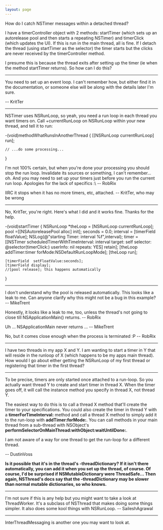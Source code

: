 ```yaml
---
layout: page
---
```


How do I catch NSTimer messages within a detached thread?

I have a timerController object with 2 methods: startTimer (which sets up an autorelease pool and then starts a repeating NSTimer) and timerClick (which updates the UI).  If this is run in the main thread, all is fine.  If I detach the thread (using startTimer as the selector) the timer starts but the clicks are never received by the timerController method.  

I presume this is because the thread exits after setting up the timer (ie when the method startTimer returns).  So how can I do this?

----

You need to set up an event loop. I can't remember how, but either find it in the documentation, or someone else will be along with the details later I'm sure.

-- KritTer

----

NSTimer uses NSRunLoop, so yeah, you need a run loop in each thread you want timers on. Call +currentRunLoop on NSRunLoop within your new thread, and tell it to run:

    
-(void)methodWhatRunsInAnotherThread
{
	[[NSRunLoop currentRunLoop] run];
	
	// ...do some processing...
}


I'm not 100% certain, but when you're done your processing you should stop the run loop. Invalidate its sources or something, I can't remember... oh. And you may need to set up your timers just before you run the current run loop. Apologies for the lack of specifics :\ -- RobRix

IIRC it stops when it has no more timers, etc, attached. -- KritTer, who may be wrong

----
No, KritTer, you're right.  Here's what I did and it works fine.  Thanks for the help.

    
-(void)startTimer
{
    NSRunLoop *theLoop = [NSRunLoop currentRunLoop];
    pool =[[NSAutoreleasePool alloc] init];
    seconds = 0.0;
    interval = [timerField floatValue];
    NSLog(@"starting Timer: interval %f",interval);
    timer = [[NSTimer scheduledTimerWithTimeInterval:	interval
                                            target:	self
                                            selector:	@selector(timerClick:)
                                            userInfo:	nil
                                            repeats:	YES] retain];
    [theLoop addTimer:timer forMode:NSDefaultRunLoopMode];
    [theLoop run];

    [timerField  setFloatValue:seconds];
    [timerField display];
    //[pool release]; this happens automatically

}



----

I don't understand why the pool is released automatically. This looks like a leak to me. Can anyone clarify why this might not be a bug in this example? -- MikeTrent

Honestly, it looks like a leak to me, too, unless the thread's not going to close till NSApplicationMain() returns. -- RobRix

Uh ... NSApplicationMain never returns ... -- MikeTrent

No, but it comes close enough when the process is terminated :P -- RobRix

----

I have two threads in my app X and Y. I am wanting to start a timer in Y that will reside in the runloop of X (which happens to be my apps main thread). How would I go about either getting the NSRunLoop of my first thread or registering that timer in the first thread?

----
To be precise, timers are only started once attached to a run-loop. So you actually want thread Y to create and start timer in thread X. When the timer goes off, it will call the instance method you specify in thread X, not thread Y.

The easiest way to do this is to call a thread X method that'll create the timer to your specifications. You could also create the timer in thread Y with a **timerForTimeInterval:** method and call a thread X method to simply add it to the run-loop with  **addTimer:forMode:**. You can call methods in your main thread from a sub-thread with NSObject's **performSelectorOnMainThread:withObject:waitUntilDone:**.

I am not aware of a way for one thread to get the run-loop for a different thread.

-- DustinVoss

**Is it possible that it's in the thread's -threadDictionary? If it isn't there automatically, you can add it when you set up the thread, of course. Of course, I'd be surprised if NSMutableDictionary were ThreadSafe... Then again, NSThread's docs say that the -threadDictionary may be slower than normal mutable dictionaries, so who knows.**

----

I'm not sure if this is any help but you might want to take a look at ThreadWorker.  It's a subclass of NSThread that makes doing some things simpler.  It also does some kool things with NSRunLoop.
-- SaileshAgrawal

----

InterThreadMessaging is another one you may want to look at.
